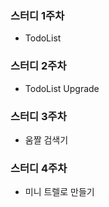 ### 스터디 1주차
- TodoList
### 스터디 2주차
- TodoList Upgrade
### 스터디 3주차
- 움짤 검색기
### 스터디 4주차
- 미니 트렐로 만들기
